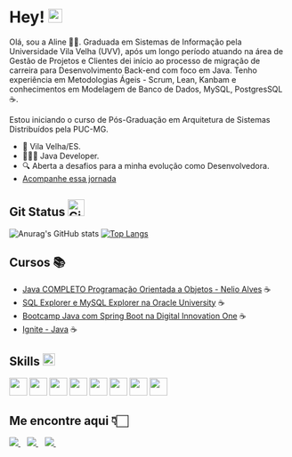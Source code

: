 # Hey! <img src = "https://raw.githubusercontent.com/MartinHeinz/MartinHeinz/master/wave.gif" width=25>

Olá, sou a Aline 🙋🏻. Graduada em Sistemas de Informação pela Universidade Vila Velha (UVV), após um longo período atuando na área de Gestão de Projetos e Clientes dei início ao processo de migração de carreira para Desenvolvimento Back-end com foco em Java. Tenho experiência em Metodologias Ágeis - Scrum, Lean, Kanbam e conhecimentos em Modelagem de Banco de Dados, MySQL, PostgresSQL ☕. 

Estou iniciando o curso de Pós-Graduação em Arquitetura de Sistemas Distribuídos pela PUC-MG. 

- 📌 Vila Velha/ES.
- 👩🏻‍💻 Java Developer.
- 🔍 Aberta a desafios para a minha evolução como Desenvolvedora.
- <a href="#" target="_blank">[Acompanhe essa jornada](https://github.com/AlinePBrandao?tab=repositories)</a>
## Git Status <img src="https://media.giphy.com/media/W5eoZHPpUx9sapR0eu/giphy.gif" width=30 alt="Git"/>

 ![Anurag's GitHub stats](https://github-readme-stats.vercel.app/api?username=AlinePBrandao&theme=dark&show_icons=true&card_width=400)
 [![Top Langs](https://github-readme-stats.vercel.app/api/top-langs/?username=AlinePBrandao&langs_count=8&layout=compact&theme=dark)](https://github.com/anuraghazra/github-readme-stats)

## Cursos 📚
- <a href="#" target="_blank">[Java COMPLETO Programação Orientada a Objetos - Nelio Alves](https://www.udemy.com/course/java-curso-completo/?couponCode=KEEPLEARNING) ☕</a>
- <a href="#" target="_blank">[SQL Explorer e MySQL Explorer na Oracle University](https://mylearn.oracle.com/) ☕</a>
- <a href="#" target="_blank">[Bootcamp Java com Spring Boot na Digital Innovation One](https://web.dio.me/track/coding-the-future-claro-java-spring-boot?utm_source=engagement&utm_medium=email&utm_campaign=coding-the-future-claro-java-spring-boot&utm_term=bootcamp-users&utm_content=enrollment-cta) ☕</a>
- <a href="#" target="_blank">[Ignite - Java](https://app.rocketseat.com.br/journey/java/overview) ☕</a>

## Skills <img src = "https://media2.giphy.com/media/QssGEmpkyEOhBCb7e1/giphy.gif?cid=ecf05e47a0n3gi1bfqntqmob8g9aid1oyj2wr3ds3mg700bl&rid=giphy.gif" width = 22>

<a> <img width=32 src ='https://raw.githubusercontent.com/rahulbanerjee26/githubAboutMeGenerator/main/icons/java.svg'></a>
<a> <img width=32 src ='https://raw.githubusercontent.com/rahulbanerjee26/githubAboutMeGenerator/main/icons/spring.svg'></a>
<a> <img width=32 src ='https://raw.githubusercontent.com/rahulbanerjee26/githubAboutMeGenerator/main/icons/mongodb.svg'></a>
<a> <img width=32 src ='https://raw.githubusercontent.com/rahulbanerjee26/githubAboutMeGenerator/main/icons/oracle.svg'></a>
<a> <img width=32 src ='https://raw.githubusercontent.com/rahulbanerjee26/githubAboutMeGenerator/main/icons/mysql.svg'></a>
<a> <img width=32 src ='https://raw.githubusercontent.com/rahulbanerjee26/githubAboutMeGenerator/main/icons/postgresql.svg'></a>
<a> <img width=32 src ='https://raw.githubusercontent.com/rahulbanerjee26/githubAboutMeGenerator/main/icons/docker.svg'></a>
<a><img width=32 src ='https://raw.githubusercontent.com/rahulbanerjee26/githubAboutMeGenerator/main/icons/git.svg'></a>


## Me encontre aqui 👇🏻
<a href="https://www.linkedin.com/in/aline-brandao-p/" target="_blank"> 
    <img src="https://img.shields.io/badge/linkedin-%230077B5.svg?&style=for-the-badge&logo=linkedin&logoColor=white" />
  </a>&nbsp;&nbsp;
 <a href="mailto:alinep02brandao@gmail.com">
    <img src="https://img.shields.io/badge/Microsoft_Outlook-0078D4?style=for-the-badge&logo=microsoft-outlook&logoColor=white" />        
  </a>&nbsp;&nbsp;
  <a href="https://api.whatsapp.com/send?phone=5527996606692">
    <img src="https://img.shields.io/badge/WhatsApp-25D366?style=for-the-badge&logo=whatsapp&logoColor=white" />        
  </a>&nbsp;&nbsp; 
